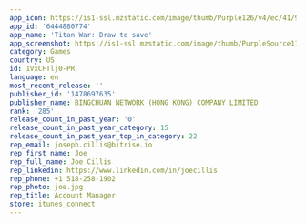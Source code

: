 ```yaml
---
app_icon: https://is1-ssl.mzstatic.com/image/thumb/Purple126/v4/ec/41/98/ec419842-71b5-2103-6376-925c04c9165c/AppIcon-0-0-1x_U007emarketing-0-7-0-85-220.png/1024x1024bb.png
app_id: '6444880774'
app_name: 'Titan War: Draw to save'
app_screenshot: https://is1-ssl.mzstatic.com/image/thumb/PurpleSource116/v4/8a/19/34/8a193455-ffe3-b5e7-26b7-3fb4f9cbe402/1ebc071c-d796-4741-8a67-785bda6fed55_JC-_U7ec8_U7ed3_U8005-iOS_U5408_U89c4_U4e94_U56fe1242-2688-1.jpg/1242x2688bb.png
category: Games
country: US
id: 1VxCFTlj0-PR
language: en
most_recent_release: ''
publisher_id: '1478697635'
publisher_name: BINGCHUAN NETWORK (HONG KONG) COMPANY LIMITED
rank: '285'
release_count_in_past_year: '0'
release_count_in_past_year_category: 15
release_count_in_past_year_top_in_category: 22
rep_email: joseph.cillis@bitrise.io
rep_first_name: Joe
rep_full_name: Joe Cillis
rep_linkedin: https://www.linkedin.com/in/joecillis
rep_phone: +1 518-258-1902
rep_photo: joe.jpg
rep_title: Account Manager
store: itunes_connect
---
```

